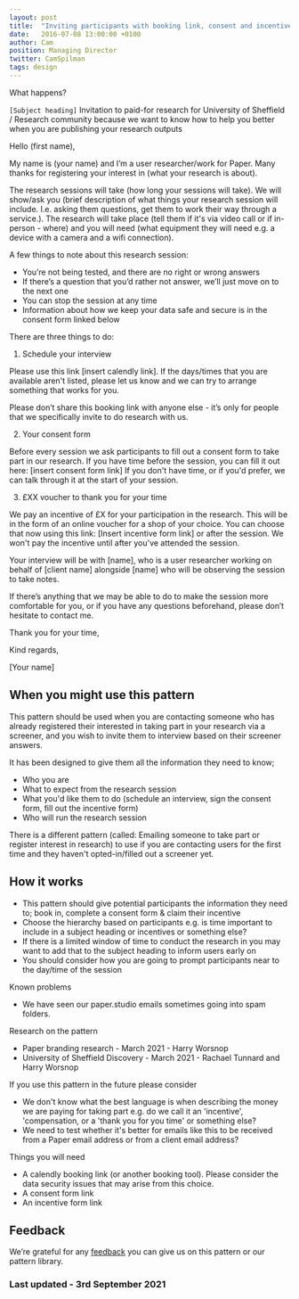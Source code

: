 ```yaml
---
layout: post
title:  "Inviting participants with booking link, consent and incentive form "
date:   2016-07-08 13:00:00 +0100
author: Cam
position: Managing Director
twitter: CamSpilman
tags: design
---
```


What happens?

`[Subject heading]` Invitation to paid-for research for University of Sheffield / Research community because we want to know how to help you better when you are publishing your research outputs

Hello (first name),

My name is (your name) and I’m a user researcher/work for Paper. Many thanks for registering your interest in (what your research is about).

The research sessions will take (how long your sessions will take). We will show/ask you (brief description of what things your research session will include. I.e. asking them questions, get them to work their way through a service.). The research will take place (tell them if it's via video call or if in-person - where) and you will need (what equipment they will need e.g. a device with a camera and a wifi connection).

A few things to note about this research session:



* You’re not being tested, and there are no right or wrong answers
* If there’s a question that you’d rather not answer, we’ll just move on to the next one
* You can stop the session at any time
* Information about how we keep your data safe and secure is in the consent form linked below

There are three things to do:

1. Schedule your interview

Please use this link [insert calendly link]. If the days/times that you are available aren't listed, please let us know and we can try to arrange something that works for you.

Please don’t share this booking link with anyone else - it’s only for people that we specifically invite to do research with us.

2. Your consent form

Before every session we ask participants to fill out a consent form to take part in our research. If you have time before the session, you can fill it out here: [insert consent form link] If you don't have time, or if you'd prefer, we can talk through it at the start of your session.

3. £XX voucher to thank you for your time

We pay an incentive of £X for your participation in the research. This will be in the form of an online voucher for a shop of your choice. You can choose that now using this link: [Insert incentive form link] or after the session. We won't pay the incentive until after you've attended the session.

Your interview will be with [name], who is a user researcher working on behalf of [client name] alongside [name] who will be observing the session to take notes.

If there’s anything that we may be able to do to make the session more comfortable for you, or if you have any questions beforehand, please don’t hesitate to contact me.

Thank you for your time,

Kind regards,

[Your name]


## When you might use this pattern

This pattern should be used when you are contacting someone who has already registered their interested in taking part in your research via a screener, and you wish to invite them to interview based on their screener answers.

It has been designed to give them all the information they need to know;



* Who you are
* What to expect from the research session
* What you'd like them to do (schedule an interview, sign the consent form, fill out the incentive form)
* Who will run the research session

There is a different pattern (called: Emailing someone to take part or register interest in research) to use if you are contacting users for the first time and they haven't opted-in/filled out a screener yet.


## How it works



* This pattern should give potential participants the information they need to; book in, complete a consent form & claim their incentive
* Choose the hierarchy based on participants e.g. is time important to include in a subject heading or incentives or something else?
* If there is a limited window of time to conduct the research in you may want to add that to the subject heading to inform users early on
* You should consider how you are going to prompt participants near to the day/time of the session

Known problems



* We have seen our paper.studio emails sometimes going into spam folders.

Research on the pattern



* Paper branding research - March 2021 - Harry Worsnop
* University of Sheffield Discovery - March 2021 - Rachael Tunnard and Harry Worsnop

If you use this pattern in the future please consider



* We don't know what the best language is when describing the money we are paying for taking part e.g. do we call it an 'incentive', 'compensation, or a 'thank you for you time' or something else?
* We need to test whether it's better for emails like this to be received from a Paper email address or from a client email address?

Things you will need



* A calendly booking link (or another booking tool). Please consider the data security issues that may arise from this choice.
* A consent form link
* An incentive form link


## Feedback

We’re grateful for any [feedback](https://docs.google.com/forms/d/e/1FAIpQLSdQZa4pjPVUgcIEtStiH2jO4ByKhWHKyml7rz4B3xxBG7txKg/viewform) you can give us on this pattern or our pattern library.


### Last updated - 3rd September 2021
